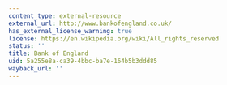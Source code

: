 ```yaml
---
content_type: external-resource
external_url: http://www.bankofengland.co.uk/
has_external_license_warning: true
license: https://en.wikipedia.org/wiki/All_rights_reserved
status: ''
title: Bank of England
uid: 5a255e8a-ca39-4bbc-ba7e-164b5b3ddd85
wayback_url: ''
---
```

